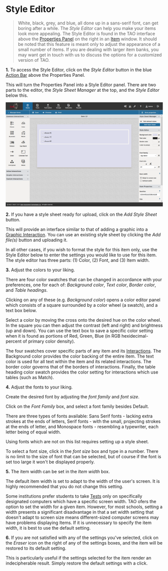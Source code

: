 # Style Editor

> White, black, grey, and blue, all done up in a sans-serif font, can get boring after a while. The *Style Editor* can help you make your items look more appealing. The Style Editor is found in the TAO interface above the [Properties Panel](../appendix/glossary.md#properties-panel) on the right in an [Item](../appendix/glossary.md#item) window. It should be noted that this feature is meant only to adjust the appearance of a small number of items. If you are dealing with larger item banks, you may want get in touch with us to discuss the options for a customized version of TAO.

**1.**  To access the Style Editor, click on the *Style Editor* button in the blue [Action Bar](../appendix/glossary.md#action-bar) above the Properties Panel.

This will turn the Properties Panel into a Style Editor panel. There are two parts to the editor, the *Style Sheet Manager* at the top, and the *Style Editor* below this.

![Style Editor](../resources/backend/items/authoring-206.png)


**2.** If you have a style sheet ready for upload, click on the *Add Style Sheet* button. 

This will provide an interface similar to that of adding a graphic into a [Graphic Interaction](../appendix/glossary.md#graphic-interaction). You can use an existing style sheet by clicking the *Add file(s)* button and uploading it. 

In all other cases, if you wish to format the style for this item only, use the Style Editor below to enter the settings you would like to use for this item. The style editor has three parts: (1) Color, (2) Font, and (3) Item width.

**3.** Adjust the colors to your liking.

There are four color swatches that can be changed in accordance with your preferences, one for each of: _Background color_, _Text color_, _Border color_, and _Table headings_.

Clicking on any of these (e.g. *Background color*) opens a color editor panel which consists of a square surrounded by a color wheel (a swatch), and a text box below. 

Select a color by moving the cross onto the desired hue on the color wheel. In the square you can then adjust the contrast (left and right) and brightness (up and down). You can use the text box to save a specific color setting when it is found as portions of Red, Green, Blue (in RGB hexidecimal-percent of primary color density).

The four swatches cover specific parts of any item and its [Interactions](../appendix/glossary.md#interaction). The Background color provides the color backing of the entire item. The text color is used for all text within the item and its related interactions. The border color governs that of the borders of interactions. Finally, the table heading color swatch provides the color setting for interactions which use tables (such as Match).

**4.** Adjust the fonts to your liking.

Create the desired font by adjusting the *font family* and *font size*. 

Click on the _Font Family_ box, and select a font family besides Default. 

There are three types of fonts available: Sans Serif fonts - lacking extra strokes at the ends of letters, Serif fonts - with the small, projecting strokes at the ends of letter, and Monospace fonts - resembling a typewriter, each letter being of equal width. 

Using fonts which are not on this list requires setting up a style sheet.

To select a font size, click in the *font size* box and type in a number.  There is no limit to the size of font that can be selected, but of course if the font is set too large it won't be displayed properly.

**5.** The item width can be set in the *Item width* box.

The default item width is set to adapt to the width of the user's screen. It is highly recommended that you do not change this setting.

Some institutions prefer students to take [Tests](../appendix/glossary.md#test) only on specifically designated computers which have a specific screen width. TAO ofers the option to set the width for a given item. However, for most schools, setting a width presents a significant disadvantage in that a set width setting that doesn't adapt to screen size means different-sized computer screens may have problems displaying Items. If it is unnecessary to specify the item width, it is best to use the default setting.

**6.** If you are not satisfied with any of the settings you've selected, click on the *Eraser* icon on the right of any of the settings boxes, and the item will be restored to its default setting.

This is particularly useful if the settings selected for the item render an indecipherable result. Simply restore the default settings with a click.


